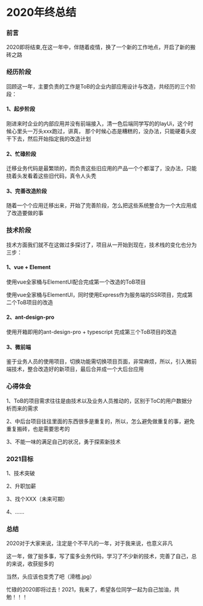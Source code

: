 # 2020年终总结
### 前言
2020即将结束,在这一年中，伴随着疫情，换了一个新的工作地点，开启了新的搬砖之路

### 经历阶段
回顾这一年，主要负责的工作是ToB的企业内部应用设计与改造，共经历的三个阶段：
#### 1、起步阶段
刚进来时企业的内部应用并没有前端接入，清一色后端同学写的的layUi，这个时候心里头一万头xxx跑过，讲真，
那个时候心态是糟糕的，没办法，只能硬着头皮干下去，然后开始指定我的改造计划
#### 2、忙碌阶段
迁移业务代码是最繁琐的，而负责这些旧应用的产品一个个都溜了，没办法，只能挠着头发看着这些旧代码，真令人头秃
#### 3、完善改造阶段
随着一个个应用迁移出来，开始了完善阶段，怎么把这些系统整合为一个大应用成了改造要做的事

### 技术阶段
技术方面我们就不在这做过多探讨了，项目从一开始到现在，技术栈的变化也分为三步：
#### 1、vue + Element
使用vue全家桶与ElementUI配合完成第一个改造的ToB项目

使用vue全家桶与ElementUI，同时使用Express作为服务端的SSR项目，完成第二个ToB项目的改造
#### 2、ant-design-pro
使用开箱即用的ant-design-pro + typescript 完成第三个ToB项目的改造
#### 3、微前端
鉴于业务人员的使用项目，切换功能需切换项目页面，非常麻烦，所以，引入微前端技术，整合改造好的新项目，最后合并成一个大后台应用
### 心得体会
1、ToB的项目需求往往是由技术以及业务人员推动的，区别于ToC的用户数据分析而来的需求

2、中后台项目往往里面的东西很多是重复的，所以，怎么避免做重复的事，避免重复搬砖，也是需要思考的

3、不能一味的满足自己的状况，勇于探索新技术

### 2021目标
1、技术突破

2、升职加薪

3、找个XXX（未来可期）

4、......
### 总结
2020对于大家来说，注定是个不平凡的一年，对于我来说，也意义非凡

这一年，做了挺多事，写了蛮多业务代码，学习了不少新的技术，完善了自己，总的来说，收获挺多的

当然，头应该也变秃了吧（滑稽.jpg）

忙碌的2020即将过去！2021，我来了，希望各位同学一起为自己加油，共勉！！！


